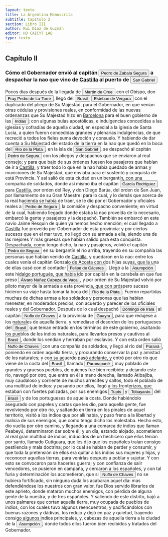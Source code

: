 ```yaml
---
layout: texto
title: La Argentina Manuscrita
subtitle: Capítulo 2
section: Libro III
author: Rui Díaz de Guzmán
editor: HD CAICYT LAB
type: texto
---
```


## Capítulo II

### Cómo el Gobernador envió al capitán <button class="balloon" data-balloon-pos="up" data-balloon-length="large" data-balloon="El capitán Pedro de Segura Zabala, hidalgo de Guipuzcoa, había sido soldado imperial en Italia y más tarde viajó al Paraguay con Ñuflo de Chaves en 1549. Tuvo un rol destacado en Asunción y se casó con Ginebra Martínez de Irala, hija mestiza del gobernador Martínez de Irala. Falleció en 1601 en Tomina, alto Perú.">Pedro de Zabala Segura</button> a despachar la nao que vino de <a href="https://recogito.pelagios.org/document/wzqxhk0h3vpikm/part/1/edit#610bca4e-0282-472e-9b88-0a9d911bfc99" target="_blank">Castilla</a> al puerto de <a href="https://recogito.pelagios.org/document/wzqxhk0h3vpikm/part/1/edit#cd386d6e-18f7-4fd5-8553-3cbd90629bc7" target="_blank"><button class="balloon" data-balloon-pos="up" data-balloon-length="large" data-balloon="Se refiere a la isla del mismo nombre en la costa uruguaya frente a Colonia.">San Gabriel</button></a>


Pocos días después de la llegada de <button class="balloon" data-balloon-pos="up" data-balloon-length="large" data-balloon="Conquistador español nacido en Orduña en 1517. Llegó a Rio de la Plata con la expedición de Alonso Cabrera pero regreso muy pronto a España por desaveniencias con el jefe de la expedición. Regresó nuevamente a América en la expedición de Alvar Nuñez hacia el Paraguay y años más tarde se enemistó con él, tomando parte en la revolución que le quitó el mando. Fue hombre de confianza de Irala y más tarde lo fue también de Juan Ortiz de Zárate.">Martín de Orue</button> con el Obispo, don <button class="balloon" data-balloon-pos="up" data-balloon-length="large" data-balloon="Fray Pedro Fernández de la Torre, franciscano nacido en Baeza, España.,  hizo su solemne entrada en Asunción oficiar como primer Obispo del Paraguay, en la víspera del Domingo de Ramos del año 1555. Llega con la armada de Martín de Orue, portador del Nombramiento real de Martínez de Irala como Gobernador de aquella Provincia.">Fray Pedro de La-Torre</button>, llegó del <a href="https://recogito.pelagios.org/document/wzqxhk0h3vpikm/part/1/edit#bf463b6e-4d9a-47a2-9ff8-21cb297e7dd5" target="_blank"><button class="balloon" data-balloon-pos="up" data-balloon-length="large" data-balloon="La costa de lo que hoy es territorio brasileño fue el primer punto al que llegaron los europeos en América del Sur. La primera expedición que exploró la región fue un desprendimiento de la flota portuguesa que Vasco da Gama (c. 1460-1524) llevaba hacia oriente. Las naves dirigidas por Pedro Álvarez de Cabral (1467-1520) se alejaron excesivamente de la costa de África y terminaron en el extremo sur de actual territorio del Estado de Bahía, en que el permanecieron entre abril y mayo del año 1500. Los portuguese establecieron en la costa precarias feitorias para comerciar verzino o palo brasil con los nativos de las sociedades tupí y guaraní nativas. Recién en 1530 la corona brasileña tomaría acciones decididas para organizar la ocupación portuguesa y las actividades de explotación, cuando instaura el régimen de capitanías hereditarias que estructuraría el establecimiento colonial lusitano en brasil. Bibliografía: Johnson, H. B., &quot;Portuguese Settlement, 1500-1580&quot;, en Bethell, Leslie (ed.), Colonial Brazil, Cambridge, Cambridge University Press, 1987, pp. 1-38; Abulafia, David, El descubrimiento de la humanidad. Encuentros atlánticos en la era de Colón, Barcelona, Crítica, 2009 [2008]; Metcalf, Alida C., Go-Betweens and the Colonization of Brazil, 1500-1600, Austin, University of Texas Press, 2005; Vaz de Caminha, Pêro, Carta del descubrimiento del Brasil, Barcelona, Acantilado, 2009.">Brasil</button></a> <button class="balloon" data-balloon-pos="up" data-balloon-length="large" data-balloon="Sobrino de Domingo Martínez de Irala. En 1554 su tío lo envió a Madrid para que diese cuenta al rey de sus servicios. Regresó a Asunción, llegando por tierra desde Brasil, con el nombramiento del rey para Martínez de Irala como gobernador del Río de la Plata.">Esteban de Vergara</button> con el duplicado del pliego de Su Majestad, para el Gobernador, en que venían otras cédulas y provisiones reales, en conformidad de las nuevas ordenanzas que Su Majestad hizo en <a href="https://recogito.pelagios.org/document/wzqxhk0h3vpikm/part/1/edit#8219d83a-bcb0-4547-9613-8324399fb264" target="_blank">Barcelona</a> para el buen gobierno de las <a href="https://recogito.pelagios.org/document/wzqxhk0h3vpikm/part/1/edit#8793dceb-2993-49bd-98c8-5671eeb27f05" target="_blank"><button class="balloon" data-balloon-pos="up" data-balloon-length="large" data-balloon="Tradicionalmente, el nombre fue dado a las posesiones europeas en los nuevos territorios descubiertos y por descubrir en América, y que se dio inicio con la llegada de Cristóbal Colón en el siglo XV, quien por otro lado desconocía que en su viaje de circunnavegación había llegado a un Nuevo Mundo, en lugar de a las Indias. De aquí deriva el título de Rey de las Islas y Tierra Firme del mar Océano que por tradición histórica está vinculado a la monarquía española.Con la exploración y la cartografía del Nuevo Mundo por España, las más alejadas costas de Asia fueron llamadas &quot;Indias Orientales&quot; para distinguirlos de las nuevas tierras descubiertas más próximas al oeste, y que se denominaron Indias Occidentales. Las exploraciones y los estudios de cartografía extendieron la denominación de América en Europa para designar popularmente las nuevas tierras descubiertas.">Indias</button></a>; con algunas bulas apostólicas, e indulgencias concedidas a las iglesias y cofradías de aquella ciudad, en especial a la iglesia de Santa Lucía, a quien fueron concedidas grandes y plenarias indulgencias, de que recreció a todos los fieles suma devoción y consuelo. Y habiendo de dar cuenta a Su Majestad del estado de la tierra en la nao que quedó en la boca del <a href="https://recogito.pelagios.org/document/wzqxhk0h3vpikm/part/1/edit#e708b15f-2bc8-41a7-9e4e-870a68e8aceb" target="_blank"><button class="balloon" data-balloon-pos="up" data-balloon-length="large" data-balloon="Refiere a la Provincia del Río de la Plata, un espacio creado a partir de las capitulaciones que firmó el primer adelantado Pedro de Mendoza con Carlos I en 1534.La misma limitaba al norte con los territorios otorgados a Diego de Almagro, ocupando una franja que se extendería entre el Mar del Sur y el Mar Océano Austral. La exploración y ocupación efectiva del terreno delimitarían el espacio de la provincia del Río de la Plata al sector atlántico y específicamente, al eje fluvial Paraná-Plata.">Río de la Plata</button></a>, en la isla de <a href="https://recogito.pelagios.org/document/wzqxhk0h3vpikm/part/1/edit#122f479f-fde7-4196-826b-2f4732248c9b" target="_blank"><button class="balloon" data-balloon-pos="up" data-balloon-length="large" data-balloon="Se refiere a la isla del mismo nombre en la costa uruguaya frente a Colonia.">San Gabriel</button></a>, se despachó al capitán <button class="balloon" data-balloon-pos="up" data-balloon-length="large" data-balloon="El capitán Pedro de Segura Zabala, hidalgo de Guipuzcoa, había sido soldado imperial en Italia y más tarde viajó al Paraguay con Ñuflo de Chaves en 1549. Tuvo un rol destacado en Asunción y se casó con Ginebra Martínez de Irala, hija mestiza del gobernador Martínez de Irala. Falleció en 1601 en Tomina, alto Perú.">Pedro de Segura</button> con los pliegos y despachos que se enviaron al real consejo; y para que bajo de sus órdenes fuesen los pasajeros que habían de ir a <a href="https://recogito.pelagios.org/document/wzqxhk0h3vpikm/part/1/edit#48967a33-d15a-48cc-a64e-92d78372681a" target="_blank">Castilla</a>, y traer todo lo que en la nao había quedado de armas y municiones de Su Majestad, que enviaba para el sustentó y conquista de está Provincia. Y así salió de esta ciudad en un bergantín, con una compañía de soldados, donde así mismo iba el capitán <button class="balloon" data-balloon-pos="up" data-balloon-length="large" data-balloon="Natural de la ciudad de Fontiveros en la provincia de Ávila. En 1554 fundó la villa de Ontiveros por orden de Martínez de Irala, en la margen izquierda del río Paraná entre los ríos Iguazú y Piquirí, unos 50 kilómetros al norte del Salto del Guairá, en tierras del cacique Canendiyú, con el objeto de servir como enlace con el Brasil.">García Rodríguez</button> para <a href="https://recogito.pelagios.org/document/wzqxhk0h3vpikm/part/1/edit#59059637-8af4-46c1-aa45-695218fa2123" target="_blank">Castilla</a>, por orden del Rey, y don Diego Barúa, del orden de San Juan, por llamamiento de su Gran Maestre: para lo cual, y lo demás que acerca de la real hacienda se había de traer, se le dio por el Gobernador y oficiales reales a <button class="balloon" data-balloon-pos="up" data-balloon-length="large" data-balloon="El capitán Pedro de Segura Zabala, hidalgo de Guipuzcoa, había sido soldado imperial en Italia y más tarde viajó al Paraguay con Ñuflo de Chaves en 1549. Tuvo un rol destacado en Asunción y se casó con Ginebra Martínez de Irala, hija mestiza del gobernador Martínez de Irala. Falleció en 1601 en Tomina, alto Perú.">Pedro de Segura</button>, la comisión y despacho conveniente; en virtud de la cual, habiendo llegado donde estaba la nao proveída de lo necesario, embarcó la gente y pasajeros y la despachó. También se embarcó en este navío Jaime Resquin de quien ya hemos hecho mención; el cual llegado a <a href="https://recogito.pelagios.org/document/wzqxhk0h3vpikm/part/1/edit#eb8e40cf-3de7-4c98-93aa-a5d78fb10721" target="_blank">Castilla</a> fue proveído por Gobernador de esta provincia: y por ciertos sucesos que en el mar tuvo, no llegó con su armada a ella, siendo una de las mejores Y más gruesas que habían salido para esta conquista. Despachada, como tengo dicho, la nao y pasajeros, volvió el capitán <button class="balloon" data-balloon-pos="up" data-balloon-length="large" data-balloon="El capitán Pedro de Segura Zabala, hidalgo de Guipuzcoa, había sido soldado imperial en Italia y más tarde viajó al Paraguay con Ñuflo de Chaves en 1549. Tuvo un rol destacado en Asunción y se casó con Ginebra Martínez de Irala, hija mestiza del gobernador Martínez de Irala. Falleció en 1601 en Tomina, alto Perú.">Pedro de Segura</button> en su bergantín el río arriba, trayendo en su compañía las personas que habían venido de <a href="https://recogito.pelagios.org/document/wzqxhk0h3vpikm/part/1/edit#0281aeeb-5ea0-4929-a87f-28439004f828" target="_blank">Castilla</a>, y quedaron en la nao: entre los cuales venía el capitán Gonzalo de Acosta con dos hijas suyas, que la una de ellas casó con el contador <button class="balloon" data-balloon-pos="up" data-balloon-length="large" data-balloon="Felipe de Cáceres (n. Madrid, ca. 1538) fue un conquistador, explorador y colonizador español. Se desempeñó como gobernador interino del Río de la Plata y del Paraguay, con sede en Asunción, entre el 11 de diciembre de 1568 y el 14 dejulio de 1572.">Felipe de Cáceres</button>. Llegó a la <a href="https://recogito.pelagios.org/document/wzqxhk0h3vpikm/part/1/edit#2649a93d-e74c-4d7b-95ad-4b09f21c40be" target="_blank"><button class="balloon" data-balloon-pos="up" data-balloon-length="large" data-balloon="Asunción del Paraguay.">Asumpción</button></a> este hidalgo portugués, que había ido por capitán en la carabela en que fue preso <button class="balloon" data-balloon-pos="up" data-balloon-length="large" data-balloon="Álvar Núñez Cabeza de Vaca (Jerez de la Frontera, 1488/1490 - Sevilla, 27 de mayo de 1559) fue un descubridor y conquistador español que exploró la costa sur de Norteamérica desde la actual Florida pasando por Alabama, Misisipi y Luisiana y se adentró en Texas, Nuevo México, Arizona​ y en el norte de México hasta llegar al Golfo de California, territorios que pasaron a anexionarse al Imperio Español dentro del Virreinato de Nueva España. El rey Carlos I de España le otorgó el título de Segundo Adelantado y lo nombró capitán general y gobernador del Río de la Plata, Paranáguazu y sus anexos.​ Fue el primer europeo del cual tenemos pruebas documentales respecto de sus exploraciones en la región de las cataratas del Iguazú. Están documentadas numerosas referencias sobre entradas que antiguos náufragos de los barcos de Juan Díaz de Solís (1470-1516) y Rodrigo de Acuña habrían realizado en la zona, siendo la más famosa la de Alejo o Aleixo García.Cabeza de Vaca llegó a la isla de Santa Catalina en 1541 y de allí entró en tierra firme con el objetivo de alcanzar la ciudad de Asunción del Paraguay. La misma se había convertido en el centro de la conquista del Río de la Plata. Si bien los conquistadores viejos de la expedición de Pedro de Mendoza aceptaron sus credenciales cuando entró en la ciudad en 1542, las políticas que Cabeza de Vaca intentó instalar en la región rápidamente entraron en conflicto con aquellas que pretendían sostener sus fundadores y primeros conquistadores. La situación se deterioró progresivamente hasta que, después de una fracasada entrada al Gran Chaco, Cabeza de Vaca fue encarcelado y luego expulsado de la provincia en 1545.Tras regresar a España, el antiguo adelantado debió responder a los procesos que contra él entablaron los conquistadores del Río de la Plata y el propio fiscal del rey, que se extendieron hasta entrada la década de 1550. Si bien Álvar Núñez no logró recuperar la gobernación del Río de la Plata, tampoco debió enfretar las penas que originalmente se le habían impuesto (multas y un temido destierro a Argel). Una clara señal de cierto beneplácito regio respecto de sus acciones en Indias es la reedición, en 1555, de su Relación (Zamora, 1542) acompañada de un nuevo libro titulado Comentarios (valladolid, 1555). Este último constituye la primera obra historiográfica de largo aliento sobre la conquista del Río de la Plata, considerando en particular el período de su gobernación.BibliografíaAdorno, Rolena; Pautz, Patrick Charles, Álvar Núñez Cabeza de Vaca. His Account, his Life, and the Expedition of Pánfilo de Narváez, Lincoln y Londres, University of Nebraska Press, 1999. Tres Tomos.FuentesÁlvar Núñez Cabeza de Vaca, La relación que dio Alvar Núñez Cabeça de Vaca de lo acaecido en las Indias en la armada donde iua por gobernador Panfhilo de Narváez desde el año veinte y siete hasta el año treinta y seis que volvió a Sevilla con tres de su compañía, Zamora, 1542.Álvar Núñez Cabeza de Vaca, La relación y comentarios del Gobernador Álvar Núñez Cabeça de Vaca, de lo acaecido en las dos jornadas que hizo a las Indias, Valladolid, 1555.">Álvaro Núñez Cabeza de Vaca</button>, y por orden de Su Majestad volvió por piloto mayor de la armada a esta provincia, que con próspero suceso hicieron su viaje hasta tomar la boca del <a href="https://recogito.pelagios.org/document/wzqxhk0h3vpikm/part/1/edit#0fdd02ab-8641-414e-88f1-e2c57dcd3ebd" target="_blank"><button class="balloon" data-balloon-pos="up" data-balloon-length="large" data-balloon="Refiere a la Provincia del Río de la Plata, un espacio creado a partir de las capitulaciones que firmó el primer adelantado Pedro de Mendoza con Carlos I en 1534.La misma limitaba al norte con los territorios otorgados a Diego de Almagro, ocupando una franja que se extendería entre el Mar del Sur y el Mar Océano Austral. La exploración y ocupación efectiva del terreno delimitarían el espacio de la provincia del Río de la Plata al sector atlántico y específicamente, al eje fluvial Paraná-Plata.">Río de la Plata</button></a>. Fueron repartidas muchas de dichas armas a los soldados y personas que las habían menester, en moderados precios, con acuerdo y parecer de los oficiales reales y del Gobernador. Después de lo cual despachó <button class="balloon" data-balloon-pos="up" data-balloon-length="large" data-balloon="Domingo Martínez de Irala (Vergara de la Hermandad de Guipúzcoa, Corona de Castilla, 1509 - Asunción del Paraguay, Virreinato del Perú, 3 de octubre de 1556) fue un conquistador, explorador y colonizador español que como lugarteniente de Juan de Ayolas quien lo nombrara interinamente hasta que regresara como teniente de gobernador de La Candelaria en 1537, luego lo sería de hecho, y posteriormente elegido por el pueblo según real cédula, como teniente de gobernador general de Asunción.Ocupó tres veces el cargo de gobernador interino del Río de la Plata y del Paraguay, en los períodos de 1539 a 1542, de 1544 hasta 1548 y por último desde 1549. El emperador Carlos V lo nombraría definitivamente como titular en el cargo gubernamental en el año 1555, que lo ostentaría hasta su fallecimiento.En 1543 fundó en el Chaco Boreal el Puerto de los Reyes, a orillas del río Paraguay y del pantano de los Jarayes, sobre las costas de la laguna La Gaiba.">Domingo de Irala</button> al capitán <button class="balloon" data-balloon-pos="up" data-balloon-length="large" data-balloon="Ñuflo de Chaves nació en Santa Cruz de la Sierra, de Extremadura,en 1518. Llegó a territorio americano con el segundo adelantado del Río de la Plata, Don Alvar Núñez Cabeza de Vaca. Cuando la flota llega al puerto de Santa Catalina en el año 1541, ya ostentaba el grado de Capitán. Cuando el gobernador Martínez de Irala le encomienda fundar al norte de Asunción, Chaves se convierte así en General. El 26 de febrero de 1561 fundó Santa Cruz de la Sierra a orillas del arroyo Sutó. Después de fundada Santa Cruz de la Sierra, Ñuflo de Chaves se dirige a Asunción, en 1564,  para recoger a su familia. En 1550 se había casado con Doña Elvira Manrique, hija de don Francisco de Mendoza, gobernador del Río de la Plata, con quien tuvo cinco hijos: Francisco y Alvaro, ambos militares; María, Catalina y Elvira; las dos menores monjas y la mayor se casó en 1574 con un soldado de apellido Ossorio. El nieto de Ñuflo, Cap. Francisco Ossorio de Chaves, estuvo como Alcalde durante la traslación de  la ciudad, hasta su asiento definitivo a orillas del Piraí (1621).">Nuflo de Chaves</button> a la provincia de <a href="https://recogito.pelagios.org/document/wzqxhk0h3vpikm/part/1/edit#91bb87f5-58b5-4860-95b0-90ff2b866f77" target="_blank"><button class="balloon" data-balloon-pos="up" data-balloon-length="large" data-balloon="Es una amplia región comprendida dentro de la Gobernación del Río de la Plata y el océano Atlántico, en el actual territorio brasileño. Fue colonizada desde Asunción del Paraguay, pero las constantes incursiones de los bandeirantes portugueses frenaron su expansión.">Guayra</button></a>, para que redujese a los naturales de aquella tierra, y remediase el desorden de los portugueses del <a href="https://recogito.pelagios.org/document/wzqxhk0h3vpikm/part/1/edit#f5f36959-9b55-46cb-9561-b803e46c5802" target="_blank"><button class="balloon" data-balloon-pos="up" data-balloon-length="large" data-balloon="La costa de lo que hoy es territorio brasileño fue el primer punto al que llegaron los europeos en América del Sur. La primera expedición que exploró la región fue un desprendimiento de la flota portuguesa que Vasco da Gama (c. 1460-1524) llevaba hacia oriente. Las naves dirigidas por Pedro Álvarez de Cabral (1467-1520) se alejaron excesivamente de la costa de África y terminaron en el extremo sur de actual territorio del Estado de Bahía, en que el permanecieron entre abril y mayo del año 1500. Los portuguese establecieron en la costa precarias feitorias para comerciar verzino o palo brasil con los nativos de las sociedades tupí y guaraní nativas. Recién en 1530 la corona brasileña tomaría acciones decididas para organizar la ocupación portuguesa y las actividades de explotación, cuando instaura el régimen de capitanías hereditarias que estructuraría el establecimiento colonial lusitano en brasil. Bibliografía: Johnson, H. B., &quot;Portuguese Settlement, 1500-1580&quot;, en Bethell, Leslie (ed.), Colonial Brazil, Cambridge, Cambridge University Press, 1987, pp. 1-38; Abulafia, David, El descubrimiento de la humanidad. Encuentros atlánticos en la era de Colón, Barcelona, Crítica, 2009 [2008]; Metcalf, Alida C., Go-Betweens and the Colonization of Brazil, 1500-1600, Austin, University of Texas Press, 2005; Vaz de Caminha, Pêro, Carta del descubrimiento del Brasil, Barcelona, Acantilado, 2009.">Brasil</button></a> que tenían entrado en los términos de este gobierno, asaltando los pueblos de los indios naturales, para llevarlos presos y cautivos al <a href="https://recogito.pelagios.org/document/wzqxhk0h3vpikm/part/1/edit#0e027a52-9335-4af7-af69-fca30554bc9f" target="_blank"><button class="balloon" data-balloon-pos="up" data-balloon-length="large" data-balloon="La costa de lo que hoy es territorio brasileño fue el primer punto al que llegaron los europeos en América del Sur. La primera expedición que exploró la región fue un desprendimiento de la flota portuguesa que Vasco da Gama (c. 1460-1524) llevaba hacia oriente. Las naves dirigidas por Pedro Álvarez de Cabral (1467-1520) se alejaron excesivamente de la costa de África y terminaron en el extremo sur de actual territorio del Estado de Bahía, en que el permanecieron entre abril y mayo del año 1500. Los portuguese establecieron en la costa precarias feitorias para comerciar verzino o palo brasil con los nativos de las sociedades tupí y guaraní nativas. Recién en 1530 la corona brasileña tomaría acciones decididas para organizar la ocupación portuguesa y las actividades de explotación, cuando instaura el régimen de capitanías hereditarias que estructuraría el establecimiento colonial lusitano en brasil. Bibliografía: Johnson, H. B., &quot;Portuguese Settlement, 1500-1580&quot;, en Bethell, Leslie (ed.), Colonial Brazil, Cambridge, Cambridge University Press, 1987, pp. 1-38; Abulafia, David, El descubrimiento de la humanidad. Encuentros atlánticos en la era de Colón, Barcelona, Crítica, 2009 [2008]; Metcalf, Alida C., Go-Betweens and the Colonization of Brazil, 1500-1600, Austin, University of Texas Press, 2005; Vaz de Caminha, Pêro, Carta del descubrimiento del Brasil, Barcelona, Acantilado, 2009.">Brasil</button></a>, donde los vendían y herraban por esclavos. Y con esta orden salió <button class="balloon" data-balloon-pos="up" data-balloon-length="large" data-balloon="Ñuflo de Chaves nació en Santa Cruz de la Sierra, de Extremadura, en 1518. Llegó a territorio americano con el segundo adelantado del Río de la Plata, Don Alvar Núñez Cabeza de Vaca. Cuando la flota llega al puerto de Santa Catalina en el año 1541, ya ostentaba el grado de Capitán. Cuando el gobernador Martínez de Irala le encomienda fundar al norte de Asunción, Chaves se convierte así en General. El 26 de febrero de 1561 fundó Santa Cruz de la Sierra a orillas del arroyo Sutó. Después de fundada Santa Cruz de la Sierra, Ñuflo de Chaves se dirige a Asunción, en 1564,  para recoger a su familia. En 1550 se había casado con Doña Elvira Manrique, hija de don Francisco de Mendoza, gobernador del Río de la Plata, con quien tuvo cinco hijos: Francisco y Alvaro, ambos militares; María, Catalina y Elvira; las dos menores monjas y la mayor se casó en 1574 con un soldado de apellido Ossorio. El nieto de Ñuflo, Cap. Francisco Ossorio de Chaves, estuvo como Alcalde durante la traslación de  la ciudad, hasta su asiento definitivo a orillas del Piraí (1621).">Nuflo de Chaves</button> con una compañía de soldados, y llegó al río del <a href="https://recogito.pelagios.org/document/wzqxhk0h3vpikm/part/1/edit#ac95da98-2f78-42b0-adb7-b565efc4cd97" target="_blank"><button class="balloon" data-balloon-pos="up" data-balloon-length="large" data-balloon="Se refiere al Río Paraná.">Paraná</button></a>, poniendo en orden aquella tierra, y procurando conservar la paz y amistad de los naturales; y con su acuerdo pasó adelante, y entró por otro río que viene de la costa del <a href="https://recogito.pelagios.org/document/wzqxhk0h3vpikm/part/1/edit#50d1d5b4-383e-4ce6-9065-392229715cb7" target="_blank"><button class="balloon" data-balloon-pos="up" data-balloon-length="large" data-balloon="La costa de lo que hoy es territorio brasileño fue el primer punto al que llegaron los europeos en América del Sur. La primera expedición que exploró la región fue un desprendimiento de la flota portuguesa que Vasco da Gama (c. 1460-1524) llevaba hacia oriente. Las naves dirigidas por Pedro Álvarez de Cabral (1467-1520) se alejaron excesivamente de la costa de África y terminaron en el extremo sur de actual territorio del Estado de Bahía, en que el permanecieron entre abril y mayo del año 1500. Los portuguese establecieron en la costa precarias feitorias para comerciar verzino o palo brasil con los nativos de las sociedades tupí y guaraní nativas. Recién en 1530 la corona brasileña tomaría acciones decididas para organizar la ocupación portuguesa y las actividades de explotación, cuando instaura el régimen de capitanías hereditarias que estructuraría el establecimiento colonial lusitano en brasil. Bibliografía: Johnson, H. B., &quot;Portuguese Settlement, 1500-1580&quot;, en Bethell, Leslie (ed.), Colonial Brazil, Cambridge, Cambridge University Press, 1987, pp. 1-38; Abulafia, David, El descubrimiento de la humanidad. Encuentros atlánticos en la era de Colón, Barcelona, Crítica, 2009 [2008]; Metcalf, Alida C., Go-Betweens and the Colonization of Brazil, 1500-1600, Austin, University of Texas Press, 2005; Vaz de Caminha, Pêro, Carta del descubrimiento del Brasil, Barcelona, Acantilado, 2009.">Brasil</button></a>, llamado <a href="https://recogito.pelagios.org/document/wzqxhk0h3vpikm/part/1/edit#44642293-c3b9-43cc-8b58-be0bbc6c84a1" target="_blank"><button class="balloon" data-balloon-pos="up" data-balloon-length="large" data-balloon="Río Paranapanema o Paranapané, desembocadura río Paraná. http://en.wikipedia.org/wiki/Paranapanema_River">Paranapané</button></a>, muy poblado de grandes y gruesos pueblos, de quienes fue bien recibido: y dejando este río, navegó por otro, que entra en él a mano derecha, llamado Atibajiba, muy caudaloso y corriente de muchos arrecifes y saltos, todo el poblado de una multitud de indios: y pasando por ellos, llegó a los fronterizos, que estaban con fuertes palizadas, por sus enemigos <button class="balloon" data-balloon-pos="up" data-balloon-length="large" data-balloon="Tupíes, parcialidad perteneciente al tronco lingüístico Tupí-Guaraní y que tenía uno de sus principales asentamientos en la Bahía de Guanabara. Más arriba aparecen mecionado como tupinamás.">Tupís</button> y <button class="balloon" data-balloon-pos="up" data-balloon-length="large" data-balloon="Pueblos septentrionales del Brasil. Enemigos de los del Guayra (Nota del autor). [Fueron los primeros aliados de los portugueses en el Brasil. Habitaban las cercanías de Pernambuco, y ayudaron a Duarte Coelho Pereyra a rechazar a los Cahélés, que lo estorbaban en la fundación de Olinda. El Rey de Portugal condecoró con la orden de Cristo a un cacique de esta tribu, por los servicios que le había prestado. Tobayaras es voz genuina del idioma guaraní, lo que prueba cuan dilatado fue su imperio. Este nombre equivale a competidor, o adversario, de toba, cara, y ya estar: &quot;el que está en cara, o al frente de alguno&quot;; que expresa la enemistad, que, según el autor, estos pueblos tenían con los del Guayra. (Nota del editor)]">Tobayarás</button> del <a href="https://recogito.pelagios.org/document/wzqxhk0h3vpikm/part/1/edit#9b197c2a-670a-4c7e-afd3-414f1cb0500e" target="_blank"><button class="balloon" data-balloon-pos="up" data-balloon-length="large" data-balloon="La costa de lo que hoy es territorio brasileño fue el primer punto al que llegaron los europeos en América del Sur. La primera expedición que exploró la región fue un desprendimiento de la flota portuguesa que Vasco da Gama (c. 1460-1524) llevaba hacia oriente. Las naves dirigidas por Pedro Álvarez de Cabral (1467-1520) se alejaron excesivamente de la costa de África y terminaron en el extremo sur de actual territorio del Estado de Bahía, en que el permanecieron entre abril y mayo del año 1500. Los portuguese establecieron en la costa precarias feitorias para comerciar verzino o palo brasil con los nativos de las sociedades tupí y guaraní nativas. Recién en 1530 la corona brasileña tomaría acciones decididas para organizar la ocupación portuguesa y las actividades de explotación, cuando instaura el régimen de capitanías hereditarias que estructuraría el establecimiento colonial lusitano en brasil. Bibliografía: Johnson, H. B., &quot;Portuguese Settlement, 1500-1580&quot;, en Bethell, Leslie (ed.), Colonial Brazil, Cambridge, Cambridge University Press, 1987, pp. 1-38; Abulafia, David, El descubrimiento de la humanidad. Encuentros atlánticos en la era de Colón, Barcelona, Crítica, 2009 [2008]; Metcalf, Alida C., Go-Betweens and the Colonization of Brazil, 1500-1600, Austin, University of Texas Press, 2005; Vaz de Caminha, Pêro, Carta del descubrimiento del Brasil, Barcelona, Acantilado, 2009.">Brasil</button></a> y de los portugueses de aquella costa. Donde habiéndolo asegurado con papeles y cartas que les dio, para aquella gente, fue revolviendo por otro río, y saltando en tierra en los pinales de aquel territorio, visitó a los indios que por allí había, y puso freno a la libertad y malicia de sus enemigos, que como tengo dicho los molestaba. Hecho esto, dio vuelta por otro camino, y llegando a una comarca de indios que llaman <persName xml:id="recogito-4273b441-c8a3-497b-96e1-6c5757c27563" ana="tribe">Peabeyú</persName>, determinaron dar sobre él; y un día, estando alojado, acometieron al real gran multitud de indios, inducidos de un hechicero que ellos tenían por santo, llamado Cutiguara, que les dijo que los españoles traían consigo pestilencia y mala doctrina; por lo cual se habían de perder y consumir, y que toda la pretensión de ellos era quitar a los indios sus mujeres y hijas, y reconocer aquellas tierras, para venirlas después a poblar y sujetar. Y con esto se convocaron para hacerles guerra; y con confianza de salir vencedores, se pusieron en campaña, y cercaron a los españoles, y con tal furia y determinación los acometieron, que si <button class="balloon" data-balloon-pos="up" data-balloon-length="large" data-balloon="Ñuflo de Chaves nació en Santa Cruz de la Sierra, de Extremadura, en 1518. Llegó a territorio americano con el segundo adelantado del Río de la Plata, Don Alvar Núñez Cabeza de Vaca. Cuando la flota llega al puerto de Santa Catalina en el año 1541, ya ostentaba el grado de Capitán. Cuando el gobernador Martínez de Irala le encomienda fundar al norte de Asunción, Chaves se convierte así en General. El 26 de febrero de 1561 fundó Santa Cruz de la Sierra a orillas del arroyo Sutó. Después de fundada Santa Cruz de la Sierra, Ñuflo de Chaves se dirige a Asunción, en 1564,  para recoger a su familia. En 1550 se había casado con Doña Elvira Manrique, hija de don Francisco de Mendoza, gobernador del Río de la Plata, con quien tuvo cinco hijos: Francisco y Alvaro, ambos militares; María, Catalina y Elvira; las dos menores monjas y la mayor se casó en 1574 con un soldado de apellido Ossorio. El nieto de Ñuflo, Cap. Francisco Ossorio de Chaves, estuvo como Alcalde durante la traslación de  la ciudad, hasta su asiento definitivo a orillas del Piraí (1621).">Nuflo de Chaves</button> no se hubiera fortificado, sin ninguna duda los acabaran aquel día: mas defendiéndose los nuestros con gran valor, fue Dios servido librarlos de este aprieto, donde mataron muchos enemigos, con pérdida de alguna gente de la nuestra, y de tres españoles. Y saliendo de este distrito, bajó a unos palmares que cortan aquella tierra, muy ocupada de pueblos de indios, con los cuales tuvo algunos reencuentros; y pacificándolos con buenas razones y dádivas, los redujo y dejó en paz y quietud, trayendo consigo algunos indios principales, y, cabezas de aquella tierra a la ciudad de la <a href="https://recogito.pelagios.org/document/wzqxhk0h3vpikm/part/1/edit#cb3fab56-fd08-4a6f-8000-6a334a73c06c" target="_blank"><button class="balloon" data-balloon-pos="up" data-balloon-length="large" data-balloon="Asunción del Paraguay.">Asumpción</button></a>, donde todos ellos fueron bien recibidos y tratados del Gobernador.